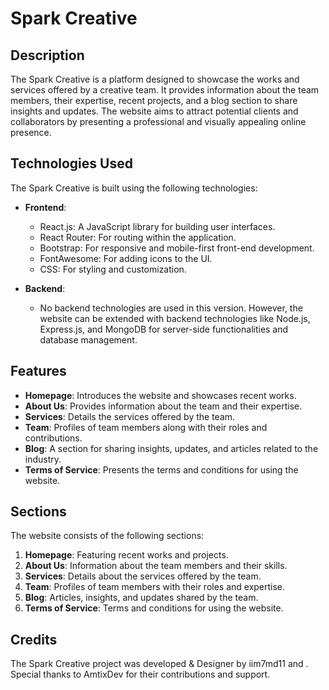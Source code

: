 # Spark Creative


## Description

The Spark Creative is a platform designed to showcase the works and services offered by a creative team. It provides information about the team members, their expertise, recent projects, and a blog section to share insights and updates. The website aims to attract potential clients and collaborators by presenting a professional and visually appealing online presence.

## Technologies Used

The Spark Creative is built using the following technologies:

- **Frontend**:
  - React.js: A JavaScript library for building user interfaces.
  - React Router: For routing within the application.
  - Bootstrap: For responsive and mobile-first front-end development.
  - FontAwesome: For adding icons to the UI.
  - CSS: For styling and customization.

- **Backend**:
  - No backend technologies are used in this version. However, the website can be extended with backend technologies like Node.js, Express.js, and MongoDB for server-side functionalities and database management.

## Features

- **Homepage**: Introduces the website and showcases recent works.
- **About Us**: Provides information about the team and their expertise.
- **Services**: Details the services offered by the team.
- **Team**: Profiles of team members along with their roles and contributions.
- **Blog**: A section for sharing insights, updates, and articles related to the industry.
- **Terms of Service**: Presents the terms and conditions for using the website.

## Sections

The website consists of the following sections:

1. **Homepage**: Featuring recent works and projects.
2. **About Us**: Information about the team members and their skills.
3. **Services**: Details about the services offered by the team.
4. **Team**: Profiles of team members with their roles and expertise.
5. **Blog**: Articles, insights, and updates shared by the team.
6. **Terms of Service**: Terms and conditions for using the website.

## Credits

The Spark Creative project was developed & Designer by iim7md11 and . Special thanks to AmtixDev for their contributions and support.

